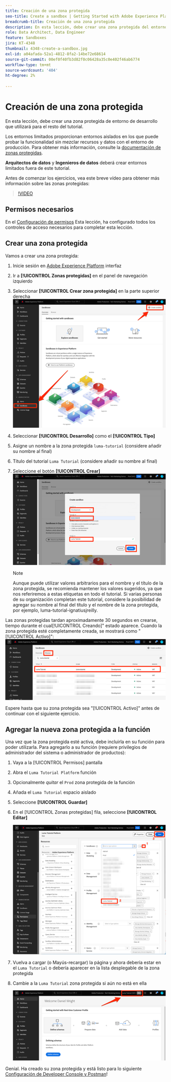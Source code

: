 ```yaml
---
title: Creación de una zona protegida
seo-title: Create a sandbox | Getting Started with Adobe Experience Platform for Data Architects and Data Engineers
breadcrumb-title: Creación de una zona protegida
description: En esta lección, debe crear una zona protegida del entorno de desarrollo que puede utilizar para el resto del tutorial.
role: Data Architect, Data Engineer
feature: Sandboxes
jira: KT-4348
thumbnail: 4348-create-a-sandbox.jpg
exl-id: a04afada-52a1-4812-8fa2-14be72e68614
source-git-commit: 00ef0f40fb3d82f0c06428a35c0e402f46ab6774
workflow-type: tm+mt
source-wordcount: '404'
ht-degree: 2%

---
```


# Creación de una zona protegida

<!--25min-->

En esta lección, debe crear una zona protegida de entorno de desarrollo que utilizará para el resto del tutorial.

Los entornos limitados proporcionan entornos aislados en los que puede probar la funcionalidad sin mezclar recursos y datos con el entorno de producción. Para obtener más información, consulte la [documentación de zonas protegidas](https://experienceleague.adobe.com/docs/experience-platform/sandbox/home.html?lang=es).

**Arquitectos de datos** y **Ingenieros de datos** deberá crear entornos limitados fuera de este tutorial.

Antes de comenzar los ejercicios, vea este breve vídeo para obtener más información sobre las zonas protegidas:
>[!VIDEO](https://video.tv.adobe.com/v/29838/?learn=on)

## Permisos necesarios

En el [Configuración de permisos](configure-permissions.md) Esta lección, ha configurado todos los controles de acceso necesarios para completar esta lección.

<!--
* Permission items **[!UICONTROL Sandbox Administration]** > **[!UICONTROL View Sandboxes]** and **[!UICONTROL Manage Sandboxes]**
* Permission item **[!UICONTROL Sandboxes]** > **[!UICONTROL Prod]**
* User-role access to the `Luma Tutorial Platform` product profile
* Admin-level access to the `Luma Tutorial Platform` product profile
-->

## Crear una zona protegida

Vamos a crear una zona protegida:

1. Inicie sesión en [Adobe Experience Platform](https://experience.adobe.com/platform) interfaz
1. Ir a **[!UICONTROL Zonas protegidas]** en el panel de navegación izquierdo
1. Seleccionar **[!UICONTROL Crear zona protegida]** en la parte superior derecha
   ![Seleccione Crear zona protegida](assets/sandbox-createSandbox.png)

1. Seleccionar **[!UICONTROL Desarrollo]** como el **[!UICONTROL Tipo]**
1. Asigne un nombre a la zona protegida `luma-tutorial` (considere añadir su nombre al final)
1. Título del tutorial `Luma Tutorial` (considere añadir su nombre al final)
1. Seleccione el botón **[!UICONTROL Crear]**
   ![Crear su zona protegida](assets/sandbox-nameSandbox.png)
   >[!NOTE]
   >
   >Aunque puede utilizar valores arbitrarios para el nombre y el título de la zona protegida, se recomienda mantener los valores sugeridos, ya que nos referiremos a estas etiquetas en todo el tutorial. Si varias personas de su organización completan este tutorial, considere la posibilidad de agregar su nombre al final del título y el nombre de la zona protegida, por ejemplo, luma-tutorial-ignatiusjreilly.

Las zonas protegidas tardan aproximadamente 30 segundos en crearse, tiempo durante el cual[!UICONTROL Creando]&quot; estado aparece. Cuando la zona protegida esté completamente creada, se mostrará como &quot;[!UICONTROL Activo]&quot;:
![Estado activo](assets/sandbox-active.png)

Espere hasta que su zona protegida sea &quot;[!UICONTROL Activo]&quot; antes de continuar con el siguiente ejercicio.

## Agregar la nueva zona protegida a la función

Una vez que la zona protegida esté activa, debe incluirla en su función para poder utilizarla. Para agregarlo a su función (requiere privilegios de administrador del sistema o administrador de productos):

1. Vaya a la [!UICONTROL Permisos] pantalla
1. Abra el `Luma Tutorial Platform` función
1. Opcionalmente _quitar_ el `Prod` zona protegida de la función
1. Añada el `Luma Tutorial` espacio aislado
1. Seleccione **[!UICONTROL Guardar]**
1. En el [!UICONTROL Zonas protegidas] fila, seleccione **[!UICONTROL Editar]**

   ![Añadir el tutorial de Luma](assets/sandbox-addLumaTutorial.png)

1. Vuelva a cargar (o Mayús-recargar) la página y ahora debería estar en el `Luma Tutorial` o debería aparecer en la lista desplegable de la zona protegida
1. Cambie a la `Luma Tutorial` zona protegida si aún no está en ella

   ![Confirmar zona protegida](assets/sandbox-confirmDropdown.png)

Genial. Ha creado su zona protegida y está listo para lo siguiente [Configuración de Developer Console y Postman](set-up-developer-console-and-postman.md)!
